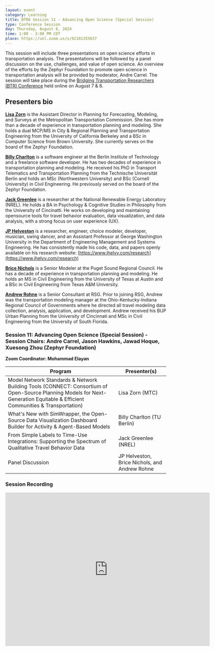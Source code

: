 ```yaml
---
layout: event
category: Learning
title: BTR6 Session 11 - Advancing Open Science (Special Session)
type: Conference Session
day: Thursday, August 8, 2024
time: 1:00 - 3:00 PM CDT
place: https://unl.zoom.us/s/92101355637
---
```


This session will include three presentations on open science efforts in transportation analysis. The presentations will be followed by a panel discussion on the use, challenges, and value of open science. An overview of the efforts by the Zephyr Foundation to promote open science in transportation analysis will be provided by moderator, Andre Carrel. The session will take place during the [Bridging Transportation Researchers (BTR) Conference](https://bridgingtransport.org/) held online on August 7 & 8.
 
## Presenters bio

**[Lisa Zorn](https://www.linkedin.com/in/lisazorn/)** is the Assistant Director in Planning for Forecasting, Modeling, and Surveys at the Metropolitan Transportation Commission. She has more than a decade of experience in transportation planning and modeling. She holds a dual MCP/MS in City & Regional Planning and Transportation Engineering from the University of California Berkeley and a BSc in Computer Science from Brown University. She currently serves on the board of the Zephyr Foundation.

**[Billy Charlton](https://www.linkedin.com/in/billy-charlton/)** is a software engineer at the Berlin Institute of Technology and a freelance software developer. He has two decades of experience in transportation planning and modeling. He received his PhD in Transport Telematics and Transportation  Planning from the Technische Universität Berlin and holds an MSc (Northwestern University) and BSc (Cornell University) in Civil Engineering. He previously served on the board of the Zephyr Foundation.

**[Jack Greenlee](https://www.linkedin.com/in/jackgreenlee/)** is a researcher at the National Renewable Energy Laboratory (NREL). He holds a BA in Psychology & Cognitive Studies in Philosophy from the University of Cincinatti. He works on developing and maintaining opensource tools for travel behavior evaluation, data visualization, and data analysis, with a strong focus on user experience (UX).</p>

**[JP Helveston](https://www.linkedin.com/in/jhelvy/)** is a researcher, engineer, choice modeler,  developer, musician, swing dancer, and an Assistant Professor at George Washington University in the Department of Engineering Management and Systems Engineering. He has consistently made his code, data, and papers openly available on his research website: [https://www.jhelvy.com/research](https://www.jhelvy.com/research)

**[Brice Nichols](https://www.linkedin.com/in/brice-nichols-1b43422a/)** is a Senior Modeler at the Puget Sound Regional Council. He has a decade of experience in transportation planning and modeling. He holds an MS in Civil Engineering from the University of Texas at Austin and a BSc in Civil Engineering from Texas A&M University.

**[Andrew Rohne](https://www.linkedin.com/in/andrewrohne/)** is a Senior Consultant at RSG. Prior to joining RSG, Andrew was the transportation modeling manager at the Ohio-Kentucky-Indiana Regional Council of Governments where he directed all travel modeling data collection, analysis, application, and development. Andrew received his BUP Urban Planning from the University of Cincinnati and MSc in Civil Engineering from the University of South Florida.

### Session 11: Advancing Open Science (Special Session) - Session Chairs: Andre Carrel, Jason Hawkins, Jawad Hoque, Xuesong Zhou (Zephyr Foundation)

**Zoom Coordinator: Mohammad Elayan**

| Program | Presenter(s) |
| ------- | ------------ |
| Model Network Standards & Network Building Tools (CONNECT: Consortium of Open-Source Planning Models for Next-Generation Equitable & Efficient Communities & Transportation) | Lisa Zorn (MTC) |
| What's New with SimWrapper, the Open-Source Data Visualization Dashboard Builder for Activity & Agent-Based Models | Billy Charlton (TU Berlin) |
| From Simple Labels to Time-Use Integrations: Supporting the Spectrum of Qualitative Travel Behavior Data | Jack Greenlee (NREL) |
| Panel Discussion | JP Helveston, Brice Nichols, and Andrew Rohne |

### Session Recording

<iframe width="640" height="480" src="https://www.youtube.com/embed/C0TDViqFxBU?si=XWOseFFlkex70Qhv" title="YouTube video player" frameborder="0" allow="accelerometer; autoplay; clipboard-write; encrypted-media; gyroscope; picture-in-picture; web-share" referrerpolicy="strict-origin-when-cross-origin" allowfullscreen></iframe>